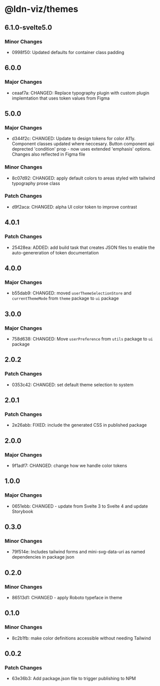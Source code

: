 # @ldn-viz/themes

## 6.1.0-svelte5.0

### Minor Changes

- 0998f50: Updated defaults for container class padding

## 6.0.0

### Major Changes

- ceaaf7a: CHANGED: Replace typography plugin with custom plugin implemtation that uses token values from Figma

## 5.0.0

### Major Changes

- d344f2c: CHANGED: Update to design tokens for color A11y. Component classes updated where neccesary. Button component api deprected 'condition' prop - now uses extended 'emphasis' options. Changes also reflected in Figma file

### Minor Changes

- 8c07d92: CHANGED: apply default colors to areas styled with tailwind typography prose class

### Patch Changes

- d9f2aca: CHANGED: alpha UI color token to improve contrast

## 4.0.1

### Patch Changes

- 25428ea: ADDED: add build task that creates JSON files to enable the auto-genereration of token documentation

## 4.0.0

### Major Changes

- b55dab9: CHANGED: moved `userThemeSelectionStore` and `currentThemeMode` from `theme` package to `ui` package

## 3.0.0

### Major Changes

- 758d638: CHANGED: Move `userPreference` from `utils` package to `ui` package

## 2.0.2

### Patch Changes

- 0353c42: CHANGED: set default theme selection to system

## 2.0.1

### Patch Changes

- 2e26abb: FIXED: include the generated CSS in published package

## 2.0.0

### Major Changes

- 9f1adf7: CHANGED: change how we handle color tokens

## 1.0.0

### Major Changes

- 0651ebb: CHANGED - update from Svelte 3 to Svelte 4 and update Storybook

## 0.3.0

### Minor Changes

- 79f514e: Includes tailwind forms and mini-svg-data-uri as named dependencies in package json

## 0.2.0

### Minor Changes

- 86513d1: CHANGED - apply Roboto typeface in theme

## 0.1.0

### Minor Changes

- 8c2b1fb: make color definitions accessible without needing Tailwind

## 0.0.2

### Patch Changes

- 63e36b3: Add package.json file to trigger publishing to NPM
